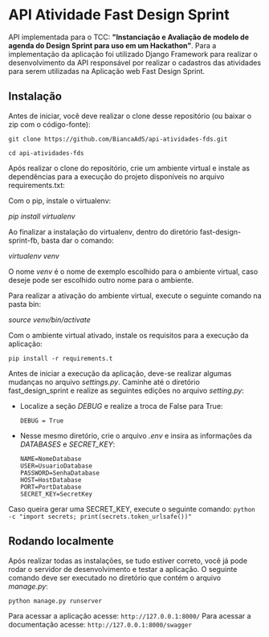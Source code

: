 # API Atividade Fast Design Sprint

API implementada para o TCC: 
**"Instanciação e Avaliação de modelo de agenda do Design Sprint para uso em um Hackathon"**.
Para a implementação da aplicação foi utilizado Django Framework para realizar o desenvolvimento da API responsável por realizar o cadastros das atividades para serem utilizadas na Aplicação web Fast Design Sprint.

## Instalação
Antes de iniciar, você deve realizar o clone desse repositório (ou baixar o zip com o código-fonte):

`git clone https://github.com/BiancaAdS/api-atividades-fds.git`


`cd api-atividades-fds`

Após realizar o clone do repositório, crie um ambiente virtual e instale as dependências para a execução do projeto disponíveis no arquivo requirements.txt:

Com o pip, instale o virtualenv:

*pip install virtualenv*

Ao finalizar a instalação do virtualenv, dentro do diretório fast-design-sprint-fb, basta dar o comando:

*virtualenv venv*

O nome *venv* é o nome de exemplo escolhido para o ambiente virtual, caso deseje pode ser escolhido outro nome para o ambiente.

Para realizar a ativação do ambiente virtual, execute o seguinte comando na pasta bin:

*source venv/bin/activate*

Com o ambiente virtual ativado, instale os requisitos para a execução da aplicação:

`pip install -r requirements.t`

Antes de iniciar a execução da aplicação, deve-se realizar algumas mudanças no arquivo *settings.py*.
Caminhe até o diretório fast_design_sprint e realize as seguintes edições no arquivo *setting.py*:
- Localize a seção *DEBUG* e realize a troca de False para True:

    `DEBUG = True`
- Nesse mesmo diretório, crie o arquivo *.env* e insira as informações da *DATABASES* e *SECRET_KEY*:
    ```
    NAME=NomeDatabase
    USER=UsuarioDatabase
    PASSWORD=SenhaDatabase
    HOST=HostDatabase
    PORT=PortDatabase
    SECRET_KEY=SecretKey
    ```

Caso queira gerar uma SECRET_KEY, execute o seguinte comando: `python -c "import secrets; print(secrets.token_urlsafe())"`


## Rodando localmente

Após realizar todas as instalações, se tudo estiver correto, você já pode rodar o servidor de desenvolvimento e testar a aplicação. 
O seguinte comando deve ser executado no diretório que contém o arquivo *manage.py*:

`python manage.py runserver`


Para acessar a aplicação acesse: ` http://127.0.0.1:8000/ ` 
Para acessar a documentação acesse: ` http://127.0.0.1:8000/swagger `
